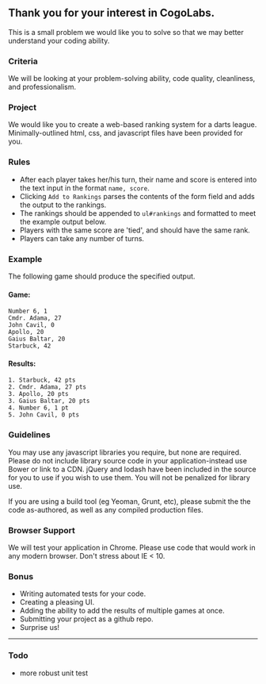 Thank you for your interest in CogoLabs.
---------------------------------------
This is a small problem we would like you to solve so that we may better understand your coding ability.

### Criteria
We will be looking at your problem-solving ability, code quality, cleanliness, and professionalism.

### Project
We would like you to create a web-based ranking system for a darts league. Minimally-outlined html, css, and javascript files have been provided for you.

### Rules
* After each player takes her/his turn, their name and score is entered into the text input in the format `name, score`.
* Clicking `Add to Rankings` parses the contents of the form field and adds the output to the rankings.
* The rankings should be appended to `ul#rankings` and formatted to meet the example output below.
* Players with the same score are 'tied', and should have the same rank.
* Players can take any number of turns.

### Example
The following game should produce the specified output.

#### Game:
```
Number 6, 1
Cmdr. Adama, 27
John Cavil, 0
Apollo, 20
Gaius Baltar, 20
Starbuck, 42
```

#### Results:
```
1. Starbuck, 42 pts
2. Cmdr. Adama, 27 pts
3. Apollo, 20 pts
3. Gaius Baltar, 20 pts
4. Number 6, 1 pt
5. John Cavil, 0 pts
```

### Guidelines
You may use any javascript libraries you require, but none are required. Please do not include library source code in your application-instead use Bower or link to a CDN. jQuery and lodash have been included in the source for you to use if you wish to use them. You will not be penalized for library use.

If you are using a build tool (eg Yeoman, Grunt, etc), please submit the the code as-authored, as well as any compiled production files.

### Browser Support
We will test your application in Chrome. Please use code that would work in any modern browser. Don't stress about IE < 10.

### Bonus
* Writing automated tests for your code.
* Creating a pleasing UI.
* Adding the ability to add the results of multiple games at once.
* Submitting your project as a github repo.
* Surprise us!


---------------------------------------

### Todo
* more robust unit test


